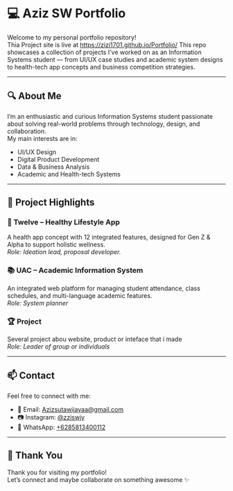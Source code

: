 # 💻 Aziz SW Portfolio

Welcome to my personal portfolio repository!  
Thia Project site is live at https://zizi1701.github.io/Portfolio/
This repo showcases a collection of projects I’ve worked on as an Information Systems student — from UI/UX case studies and academic system designs to health-tech app concepts and business competition strategies.

---

## 🔍 About Me

I’m an enthusiastic and curious Information Systems student passionate about solving real-world problems through technology, design, and collaboration.  
My main interests are in:

- UI/UX Design  
- Digital Product Development  
- Data & Business Analysis  
- Academic and Health-tech Systems

---

## 📁 Project Highlights

### 🧠 Twelve – Healthy Lifestyle App  
A health app concept with 12 integrated features, designed for Gen Z & Alpha to support holistic wellness.  
*Role: Ideation lead, proposal developer.*

### 📚 UAC – Academic Information System  
An integrated web platform for managing student attendance, class schedules, and multi-language academic features.  
*Role: System planner*

### 🏆 Project 
Several project abou website, product or inteface that i made  
*Role: Leader of group or individuals*

---

## 📫 Contact

Feel free to connect with me:

- 📧 Email: Azizsutawijayaa@gmail.com 
- 📷 Instagram: [@zziswjy](https://instagram.com/zziswjy)
- 💬 WhatsApp: [+6285813400112](https://wa.me/6285813400112)

---

## 🌟 Thank You

Thank you for visiting my portfolio!  
Let’s connect and maybe collaborate on something awesome ✨

